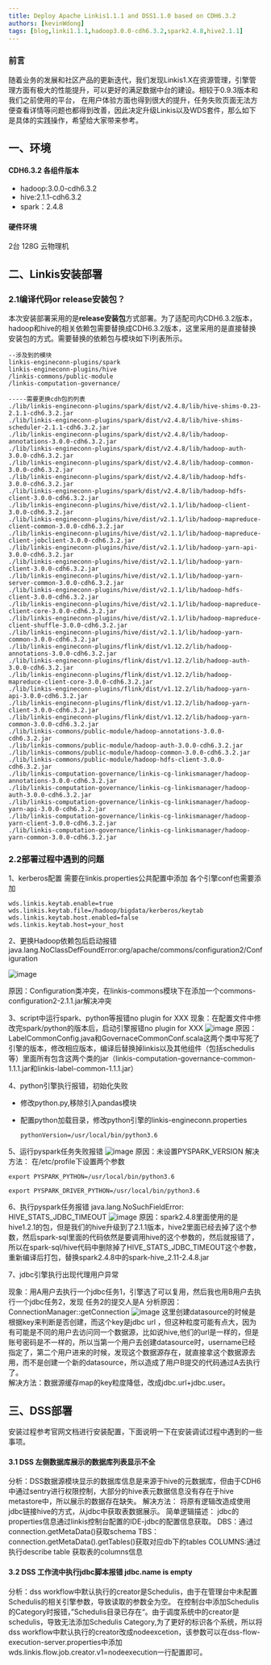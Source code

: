 ```yaml
---
title: Deploy Apache Linkis1.1.1 and DSS1.1.0 based on CDH6.3.2
authors: [kevinWdong]
tags: [blog,linki1.1.1,hadoop3.0.0-cdh6.3.2,spark2.4.8,hive2.1.1]
---
```

### 前言

随着业务的发展和社区产品的更新迭代，我们发现Linkis1.X在资源管理，引擎管理方面有极大的性能提升，可以更好的满足数据中台的建设。相较于0.9.3版本和我们之前使用的平台， 在用户体验方面也得到很大的提升，任务失败页面无法方便查看详情等问题也都得到改善，因此决定升级Linkis以及WDS套件，那么如下是具体的实践操作，希望给大家带来参考。 

## 一、环境

#### CDH6.3.2 各组件版本

- hadoop:3.0.0-cdh6.3.2
- hive:2.1.1-cdh6.3.2
- spark：2.4.8

#### 硬件环境

2台 128G 云物理机

## 二、Linkis安装部署

### 2.1编译代码or release安装包？

本次安装部署采用的是**release安装包**方式部署。为了适配司内CDH6.3.2版本，hadoop和hive的相关依赖包需要替换成CDH6.3.2版本，这里采用的是直接替换安装包的方式。需要替换的依赖包与模块如下l列表所示。

```
--涉及到的模块
linkis-engineconn-plugins/spark
linkis-engineconn-plugins/hive
/linkis-commons/public-module
/linkis-computation-governance/
```



```
-----需要更换cdh包的列表
./lib/linkis-engineconn-plugins/spark/dist/v2.4.8/lib/hive-shims-0.23-2.1.1-cdh6.3.2.jar
./lib/linkis-engineconn-plugins/spark/dist/v2.4.8/lib/hive-shims-scheduler-2.1.1-cdh6.3.2.jar
./lib/linkis-engineconn-plugins/spark/dist/v2.4.8/lib/hadoop-annotations-3.0.0-cdh6.3.2.jar
./lib/linkis-engineconn-plugins/spark/dist/v2.4.8/lib/hadoop-auth-3.0.0-cdh6.3.2.jar
./lib/linkis-engineconn-plugins/spark/dist/v2.4.8/lib/hadoop-common-3.0.0-cdh6.3.2.jar
./lib/linkis-engineconn-plugins/spark/dist/v2.4.8/lib/hadoop-hdfs-3.0.0-cdh6.3.2.jar
./lib/linkis-engineconn-plugins/spark/dist/v2.4.8/lib/hadoop-hdfs-client-3.0.0-cdh6.3.2.jar
./lib/linkis-engineconn-plugins/hive/dist/v2.1.1/lib/hadoop-client-3.0.0-cdh6.3.2.jar
./lib/linkis-engineconn-plugins/hive/dist/v2.1.1/lib/hadoop-mapreduce-client-common-3.0.0-cdh6.3.2.jar
./lib/linkis-engineconn-plugins/hive/dist/v2.1.1/lib/hadoop-mapreduce-client-jobclient-3.0.0-cdh6.3.2.jar
./lib/linkis-engineconn-plugins/hive/dist/v2.1.1/lib/hadoop-yarn-api-3.0.0-cdh6.3.2.jar
./lib/linkis-engineconn-plugins/hive/dist/v2.1.1/lib/hadoop-yarn-client-3.0.0-cdh6.3.2.jar
./lib/linkis-engineconn-plugins/hive/dist/v2.1.1/lib/hadoop-yarn-server-common-3.0.0-cdh6.3.2.jar
./lib/linkis-engineconn-plugins/hive/dist/v2.1.1/lib/hadoop-hdfs-client-3.0.0-cdh6.3.2.jar
./lib/linkis-engineconn-plugins/hive/dist/v2.1.1/lib/hadoop-mapreduce-client-core-3.0.0-cdh6.3.2.jar
./lib/linkis-engineconn-plugins/hive/dist/v2.1.1/lib/hadoop-mapreduce-client-shuffle-3.0.0-cdh6.3.2.jar
./lib/linkis-engineconn-plugins/hive/dist/v2.1.1/lib/hadoop-yarn-common-3.0.0-cdh6.3.2.jar
./lib/linkis-engineconn-plugins/flink/dist/v1.12.2/lib/hadoop-annotations-3.0.0-cdh6.3.2.jar
./lib/linkis-engineconn-plugins/flink/dist/v1.12.2/lib/hadoop-auth-3.0.0-cdh6.3.2.jar
./lib/linkis-engineconn-plugins/flink/dist/v1.12.2/lib/hadoop-mapreduce-client-core-3.0.0-cdh6.3.2.jar
./lib/linkis-engineconn-plugins/flink/dist/v1.12.2/lib/hadoop-yarn-api-3.0.0-cdh6.3.2.jar
./lib/linkis-engineconn-plugins/flink/dist/v1.12.2/lib/hadoop-yarn-client-3.0.0-cdh6.3.2.jar
./lib/linkis-engineconn-plugins/flink/dist/v1.12.2/lib/hadoop-yarn-common-3.0.0-cdh6.3.2.jar
./lib/linkis-commons/public-module/hadoop-annotations-3.0.0-cdh6.3.2.jar
./lib/linkis-commons/public-module/hadoop-auth-3.0.0-cdh6.3.2.jar
./lib/linkis-commons/public-module/hadoop-common-3.0.0-cdh6.3.2.jar
./lib/linkis-commons/public-module/hadoop-hdfs-client-3.0.0-cdh6.3.2.jar
./lib/linkis-computation-governance/linkis-cg-linkismanager/hadoop-annotations-3.0.0-cdh6.3.2.jar
./lib/linkis-computation-governance/linkis-cg-linkismanager/hadoop-auth-3.0.0-cdh6.3.2.jar
./lib/linkis-computation-governance/linkis-cg-linkismanager/hadoop-yarn-api-3.0.0-cdh6.3.2.jar
./lib/linkis-computation-governance/linkis-cg-linkismanager/hadoop-yarn-client-3.0.0-cdh6.3.2.jar
./lib/linkis-computation-governance/linkis-cg-linkismanager/hadoop-yarn-common-3.0.0-cdh6.3.2.jar

```

### 2.2部署过程中遇到的问题

1、kerberos配置
需要在linkis.properties公共配置中添加
各个引擎conf也需要添加

```
wds.linkis.keytab.enable=true
wds.linkis.keytab.file=/hadoop/bigdata/kerberos/keytab
wds.linkis.keytab.host.enabled=false
wds.linkis.keytab.host=your_host
```

2、更换Hadoop依赖包后启动报错java.lang.NoClassDefFoundError:org/apache/commons/configuration2/Configuration

![image](./img/config-err.png)

原因：Configuration类冲突，在linkis-commons模块下在添加一个commons-configuration2-2.1.1.jar解决冲突

3、script中运行spark、python等报错no plugin for XXX
现象：在配置文件中修改完spark/python的版本后，启动引擎报错no plugin for XXX
![image](./img/pugin-error.png)
原因：LabelCommonConfig.java和GovernaceCommonConf.scala这两个类中写死了引擎的版本，修改相应版本，编译后替换掉linkis以及其他组件（包括schedulis等）里面所有包含这两个类的jar（linkis-computation-governance-common-1.1.1.jar和linkis-label-common-1.1.1.jar）

4、python引擎执行报错，初始化失败

- 修改python.py,移除引入pandas模块

- 配置python加载目录，修改python引擎的linkis-engineconn.properties

  ```
  pythonVersion=/usr/local/bin/python3.6
  ```

  

5、运行pyspark任务失败报错
![image](./img/pyspark-error.png)
原因：未设置PYSPARK_VERSION
解决方法：
在/etc/profile下设置两个参数

```
export PYSPARK_PYTHON=/usr/local/bin/python3.6

export PYSPARK_DRIVER_PYTHON=/usr/local/bin/python3.6
```



6、执行pyspark任务报错
java.lang.NoSuchFieldError: HIVE_STATS_JDBC_TIMEOUT
![image](./img/spark-hive-verion-error.png)
原因：spark2.4.8里面使用的是hive1.2.1的包，但是我们的hive升级到了2.1.1版本，hive2里面已经去掉了这个参数，然后spark-sql里面的代码依然是要调用hive的这个参数的，然后就报错了，
所以在spark-sql/hive代码中删除掉了HIVE_STATS_JDBC_TIMEOUT这个参数，重新编译后打包，替换spark2.4.8中的spark-hive_2.11-2.4.8.jar



7、jdbc引擎执行出现代理用户异常

现象：用A用户去执行一个jdbc任务1，引擎选了可以复用，然后我也用B用户去执行一个jdbc任务2，发现 任务2的提交人是A
分析原因：
ConnectionManager::getConnection
![image](./img/jdbc-engine-analyze.png)
这里创建datasource的时候是根据key来判断是否创建，而这个key是jdbc url ，但这种粒度可能有点大，因为有可能是不同的用户去访问同一个数据源，比如说hive,他们的url是一样的，但是账号密码是不一样的，所以当第一个用户去创建datasource时，username已经指定了，第二个用户进来的时候，发现这个数据源存在，就直接拿这个数据源去用，而不是创建一个新的datasource，所以造成了用户B提交的代码通过A去执行了。  
解决方法：数据源缓存map的key粒度降低，改成jdbc.url+jdbc.user。



## 三、DSS部署

安装过程参考官网文档进行安装配置，下面说明一下在安装调试过程中遇到的一些事项。

#### 3.1 DSS 左侧数据库展示的数据库列表显示不全

分析：DSS数据源模块显示的数据库信息是来源于hive的元数据库，但由于CDH6中通过sentry进行权限控制，大部分的hive表元数据信息没有存在于hive metastore中，所以展示的数据存在缺失。
解决方法：
将原有逻辑改造成使用jdbc链接hive的方式，从jdbc中获取表数据展示。
简单逻辑描述：
jdbc的properties信息通过linkis控制台配置的IDE-jdbc的配置信息获取。
DBS：通过connection.getMetaData()获取schema
TBS：connection.getMetaData().getTables()获取对应db下的tables
COLUMNS:通过执行describe  table 获取表的columns信息

#### 3.2 DSS 工作流中执行jdbc脚本报错 jdbc.name is empty

分析：dss workflow中默认执行的creator是Schedulis，由于在管理台中未配置Schedulis的相关引擎参数，导致读取的参数全为空。
在控制台中添加Schedulis的Category时报错，”Schedulis目录已存在“。由于调度系统中的creator是schedulis，导致无法添加Schedulis Category,为了更好的标识各个系统，所以将dss workflow中默认执行的creator改成nodeexcetion，该参数可以在dss-flow-execution-server.properties中添加wds.linkis.flow.job.creator.v1=nodeexecution一行配置即可。